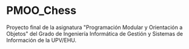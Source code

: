 # PMOO_Chess
Proyecto final de la asignatura "Programación Modular y Orientación a Objetos" del Grado de Ingeniería Informática de Gestión y Sistemas de Información de la UPV/EHU.
